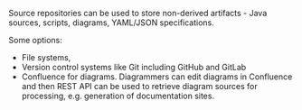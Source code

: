 Source repositories can be used to store non-derived artifacts - Java sources, scripts, diagrams, YAML/JSON specifications.

Some options:

* File systems, 
* Version control systems like Git including GitHub and GitLab
* Confluence for diagrams. Diagrammers can edit diagrams in Confluence and then REST API can be used to retrieve diagram sources for processing, e.g. generation of documentation sites.
